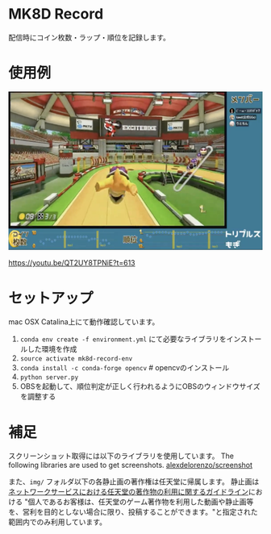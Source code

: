 # MK8D Record
配信時にコイン枚数・ラップ・順位を記録します。

# 使用例
![sample](img/sample.png)

https://youtu.be/QT2UY8TPNiE?t=613

# セットアップ
mac OSX Catalina上にて動作確認しています。

1. `conda env create -f environment.yml` にて必要なライブラリをインストールした環境を作成
2. `source activate mk8d-record-env`
3. `conda install -c conda-forge opencv` # opencvのインストール
4. `python server.py`
5. OBSを起動して、順位判定が正しく行われるようにOBSのウィンドウサイズを調整する

# 補足
スクリーンショット取得には以下のライブラリを使用しています。
The following libraries are used to get screenshots.
[alexdelorenzo/screenshot](https://github.com/alexdelorenzo/screenshot)

また、`img/` フォルダ以下の各静止画の著作権は任天堂に帰属します。
静止画は[ネットワークサービスにおける任天堂の著作物の利用に関するガイドライン](https://www.nintendo.co.jp/networkservice_guideline/ja/index.html)における "個人であるお客様は、任天堂のゲーム著作物を利用した動画や静止画等を、営利を目的としない場合に限り、投稿することができます。"と指定された範囲内でのみ利用しています。
